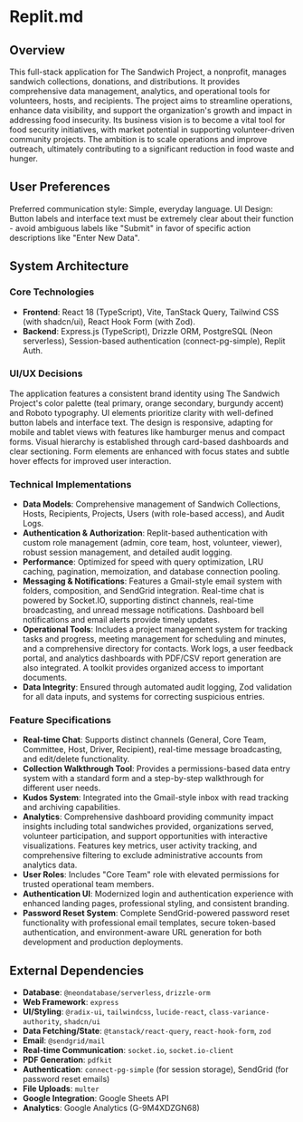# Replit.md

## Overview
This full-stack application for The Sandwich Project, a nonprofit, manages sandwich collections, donations, and distributions. It provides comprehensive data management, analytics, and operational tools for volunteers, hosts, and recipients. The project aims to streamline operations, enhance data visibility, and support the organization's growth and impact in addressing food insecurity. Its business vision is to become a vital tool for food security initiatives, with market potential in supporting volunteer-driven community projects. The ambition is to scale operations and improve outreach, ultimately contributing to a significant reduction in food waste and hunger.

## User Preferences
Preferred communication style: Simple, everyday language.
UI Design: Button labels and interface text must be extremely clear about their function - avoid ambiguous labels like "Submit" in favor of specific action descriptions like "Enter New Data".

## System Architecture

### Core Technologies
- **Frontend**: React 18 (TypeScript), Vite, TanStack Query, Tailwind CSS (with shadcn/ui), React Hook Form (with Zod).
- **Backend**: Express.js (TypeScript), Drizzle ORM, PostgreSQL (Neon serverless), Session-based authentication (connect-pg-simple), Replit Auth.

### UI/UX Decisions
The application features a consistent brand identity using The Sandwich Project's color palette (teal primary, orange secondary, burgundy accent) and Roboto typography. UI elements prioritize clarity with well-defined button labels and interface text. The design is responsive, adapting for mobile and tablet views with features like hamburger menus and compact forms. Visual hierarchy is established through card-based dashboards and clear sectioning. Form elements are enhanced with focus states and subtle hover effects for improved user interaction.

### Technical Implementations
- **Data Models**: Comprehensive management of Sandwich Collections, Hosts, Recipients, Projects, Users (with role-based access), and Audit Logs.
- **Authentication & Authorization**: Replit-based authentication with custom role management (admin, core team, host, volunteer, viewer), robust session management, and detailed audit logging.
- **Performance**: Optimized for speed with query optimization, LRU caching, pagination, memoization, and database connection pooling.
- **Messaging & Notifications**: Features a Gmail-style email system with folders, composition, and SendGrid integration. Real-time chat is powered by Socket.IO, supporting distinct channels, real-time broadcasting, and unread message notifications. Dashboard bell notifications and email alerts provide timely updates.
- **Operational Tools**: Includes a project management system for tracking tasks and progress, meeting management for scheduling and minutes, and a comprehensive directory for contacts. Work logs, a user feedback portal, and analytics dashboards with PDF/CSV report generation are also integrated. A toolkit provides organized access to important documents.
- **Data Integrity**: Ensured through automated audit logging, Zod validation for all data inputs, and systems for correcting suspicious entries.

### Feature Specifications
- **Real-time Chat**: Supports distinct channels (General, Core Team, Committee, Host, Driver, Recipient), real-time message broadcasting, and edit/delete functionality.
- **Collection Walkthrough Tool**: Provides a permissions-based data entry system with a standard form and a step-by-step walkthrough for different user needs.
- **Kudos System**: Integrated into the Gmail-style inbox with read tracking and archiving capabilities.
- **Analytics**: Comprehensive dashboard providing community impact insights including total sandwiches provided, organizations served, volunteer participation, and support opportunities with interactive visualizations. Features key metrics, user activity tracking, and comprehensive filtering to exclude administrative accounts from analytics data.
- **User Roles**: Includes "Core Team" role with elevated permissions for trusted operational team members.
- **Authentication UI**: Modernized login and authentication experience with enhanced landing pages, professional styling, and consistent branding.
- **Password Reset System**: Complete SendGrid-powered password reset functionality with professional email templates, secure token-based authentication, and environment-aware URL generation for both development and production deployments.

## External Dependencies
- **Database**: `@neondatabase/serverless`, `drizzle-orm`
- **Web Framework**: `express`
- **UI/Styling**: `@radix-ui`, `tailwindcss`, `lucide-react`, `class-variance-authority`, `shadcn/ui`
- **Data Fetching/State**: `@tanstack/react-query`, `react-hook-form`, `zod`
- **Email**: `@sendgrid/mail`
- **Real-time Communication**: `socket.io`, `socket.io-client`
- **PDF Generation**: `pdfkit`
- **Authentication**: `connect-pg-simple` (for session storage), SendGrid (for password reset emails)
- **File Uploads**: `multer`
- **Google Integration**: Google Sheets API
- **Analytics**: Google Analytics (G-9M4XDZGN68)